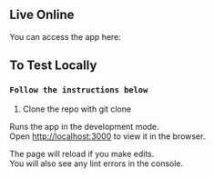 ## Live Online
You can access the app here: 

## To Test Locally

### `Follow the instructions below`
1. Clone the repo with git clone <https url>

Runs the app in the development mode.<br />
Open [http://localhost:3000](http://localhost:3000) to view it in the browser.

The page will reload if you make edits.<br />
You will also see any lint errors in the console.